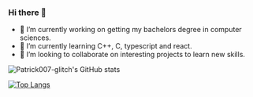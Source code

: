 ### Hi there 👋

<!--
**patrick007-glitch/patrick007-glitch** is a ✨ _special_ ✨ repository because its `README.md` (this file) appears on your GitHub profile.
-->
- 🔭 I’m currently working on getting my bachelors degree in computer sciences.
- 🌱 I’m currently learning C++, C, typescript and react.
- 👯 I’m looking to collaborate on interesting projects to learn new skills.

![Patrick007-glitch's GitHub stats](https://github-readme-stats.vercel.app/api?username=patrick007-glitch&count_private=true&show_icons=true&theme=cobalt)

[![Top Langs](https://github-readme-stats.vercel.app/api/top-langs/?username=patrick007-glitch)](https://github.com/anuraghazra/github-readme-stats&theme=cobalt)
